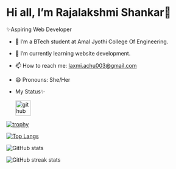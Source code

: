 # Hi all, I’m Rajalakshmi Shankar👋

✨Aspiring Web Developer

- 👀 I’m a BTech student at Amal Jyothi College Of Engineering.
- 🌱 I’m currently learning website development.
- 📫 How to reach me: laxmi.achu003@gmail.com
- 😄 Pronouns: She/Her

- My Status✨

  
  [<img src='https://cdn.jsdelivr.net/npm/simple-icons@3.0.1/icons/github.svg' alt='github' height='40'>](https://github.com/RajalakshmiShankar) 

[![trophy](https://github-profile-trophy.vercel.app/?username=RajalakshmiShankar)](https://github.com/ryo-ma/github-profile-trophy)

[![Top Langs](https://github-readme-stats.vercel.app/api/top-langs/?username=RajalakshmiShankar)](https://github.com/anuraghazra/github-readme-stats)

![GitHub stats](https://github-readme-stats.vercel.app/api?username=RajalakshmiShankar&show_icons=true)  

![GitHub streak stats](https://streak-stats.demolab.com/?user=RajalakshmiShankar)  

<!---
RajalakshmiShankar/RajalakshmiShankar is a ✨ special ✨ repository because its `README.md` (this file) appears on your GitHub profile.
You can click the Preview link to take a look at your changes.
--->
